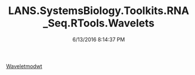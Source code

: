 ﻿---
title: LANS.SystemsBiology.Toolkits.RNA_Seq.RTools.Wavelets
date: 6/13/2016 8:14:37 PM
---

[Waveletmodwt](T-LANS.SystemsBiology.Toolkits.RNA_Seq.RTools.Wavelets.Waveletmodwt.html)
